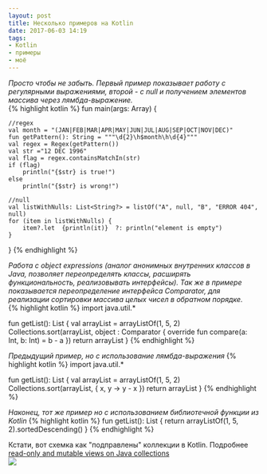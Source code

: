 ```yaml
---
layout: post
title: Несколько примеров на Kotlin
date: 2017-06-03 14:19
tags:
- Kotlin
- примеры
- моё
---
```

*Просто чтобы не забыть. Первый пример показывает работу с регулярными выражениями, второй - с null и получением элементов массива через лямбда-выражение.*
<br>
{% highlight kotlin %}
fun main(args: Array<String>) {
    
    //regex
    val month = "(JAN|FEB|MAR|APR|MAY|JUN|JUL|AUG|SEP|OCT|NOV|DEC)"
	fun getPattern(): String = """\d{2}\h$month\h\d{4}"""
    val regex = Regex(getPattern())
    val str ="12 DEC 1996"
    val flag = regex.containsMatchIn(str)
    if (flag)
    	println("{$str} is true!")
    else
    	println("{$str} is wrong!")
    
    //null
    val listWithNulls: List<String?> = listOf("A", null, "B", "ERROR 404", null)
	for (item in listWithNulls) {
     	item?.let  {println(it)}  ?: println("element is empty") 
	}
}
{% endhighlight %}

*Работа с object expressions (аналог анонимных внутренних классов в Java, позволяет переопределять классы, расширять функциональность, реализовывать интерфейсы). Так же в примере показывается переопределение интерфейса Comparator, для реализации сортировки массива целых чисел в обратном порядке.* 
<br>
{% highlight kotlin %}
import java.util.*

fun getList(): List<Int> {
    val arrayList = arrayListOf(1, 5, 2)
    Collections.sort(arrayList, object : Comparator<Int> {
        override fun compare(a: Int, b: Int) = b - a
    })
    return arrayList
}
{% endhighlight %}

*Предыдущий пример, но с использование лямбда-выражения*
{% highlight kotlin %}
import java.util.*

fun getList(): List<Int> {
    val arrayList = arrayListOf(1, 5, 2)
    Collections.sort(arrayList, { x, y -> y - x })
    return arrayList
}
{% endhighlight %}

*Наконец, тот же пример но с использованием библиотечной функции из Kotlin*
{% highlight kotlin %}
fun getList(): List<Int> {
    return arrayListOf(1, 5, 2).sortedDescending()
}
{% endhighlight %}

Кстати, вот схемка как "подправлены" коллекции в Kotlin. Подробнее <a href="https://blog.jetbrains.com/kotlin/2012/09/kotlin-m3-is-out/#Collections" title="Kotlin collections">read-only and mutable views on Java collections</a>
<br>
<img src="{{ site.baseurl }}/images/Collections.png">
<br> 



